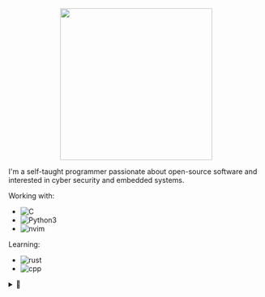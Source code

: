 <div id="header" align="center">
  <img src="https://media.giphy.com/media/13HgwGsXF0aiGY/giphy.gif" width="300"/>
</div>

<div align="center">
	<img src="https://komarev.com/ghpvc/?username=tesla33io&style=flat-square&color=blue" alt=""/>
</div>

I'm a self-taught programmer passionate about open-source software and interested in cyber security and embedded systems.


Working with:
- ![C](https://img.shields.io/badge/-424242?style=flat&logo=C&link=https%3A%2F%2Fwww.cprogramming.com%2F)
- ![Python3](https://img.shields.io/badge/-python3-FFDE57?style=flat&logo=Python&labelColor=FFDE57&color=424242&link=https%3A%2F%2Fwww.python.org%2F)
- ![nvim](https://img.shields.io/badge/-neovim-424242?style=flat&logo=Neovim&link=https%3A%2F%2Fneovim.io%2F)

Learning:
- ![rust](https://img.shields.io/badge/-rust-424242?style=flat&logo=Rust&link=https%3A%2F%2Fwww.rust-lang.org%2F)
- ![cpp](https://img.shields.io/badge/-cpp-424242?style=flat&logo=C%2B%2B&link=https%3A%2F%2Fcplusplus.com%2F)

<details>
	<summary>👀</summary>

<p><a href="https://git.io/streak-stats"><img src="https://streak-stats.demolab.com?user=tesla33io&amp;theme=dark" alt="GitHub Streak"></a>
<br>
<a href="https://github.com/anuraghazra/github-readme-stats"><img src="https://github-readme-stats.vercel.app/api/top-langs/?username=tesla33io&amp;layout=compact&amp;theme=vision-friendly-dark" alt="Top Langs"></a></p>

</details>
